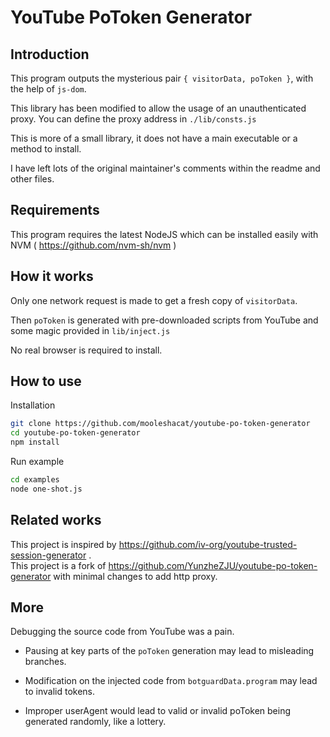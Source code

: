 # YouTube PoToken Generator

## Introduction

This program outputs the mysterious pair `{ visitorData, poToken }`, with the help of `js-dom`.

This library has been modified to allow the usage of an unauthenticated proxy. You can define the proxy address in `./lib/consts.js`

This is more of a small library, it does not have a main executable or a method to install.

I have left lots of the original maintainer's comments within the readme and other files.

## Requirements

This program requires the latest NodeJS which can be installed easily with NVM ( https://github.com/nvm-sh/nvm )

## How it works

Only one network request is made to get a fresh copy of `visitorData`.

Then `poToken` is generated with pre-downloaded scripts from YouTube and some magic provided in `lib/inject.js`

No real browser is required to install.

## How to use

Installation
```bash
git clone https://github.com/mooleshacat/youtube-po-token-generator
cd youtube-po-token-generator
npm install
```

Run example
```bash
cd examples
node one-shot.js
```

## Related works

This project is inspired by https://github.com/iv-org/youtube-trusted-session-generator .<br />
This project is a fork of https://github.com/YunzheZJU/youtube-po-token-generator with minimal changes to add http proxy.

## More

Debugging the source code from YouTube was a pain.

* Pausing at key parts of the `poToken` generation may lead to misleading branches.

* Modification on the injected code from `botguardData.program` may lead to invalid tokens.

* Improper userAgent would lead to valid or invalid poToken being generated randomly, like a lottery.
